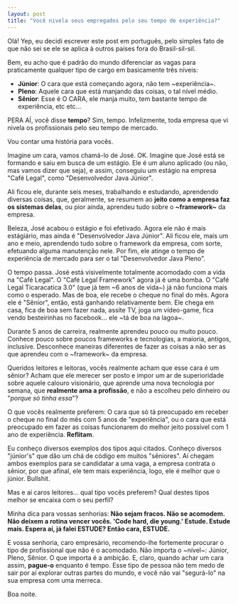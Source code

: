 ```yaml
---
layout: post
title: "Você nivela seus empregados pelo seu tempo de experiência?"
---
```


Olá! Yep, eu decidi escrever este post em português, pelo simples fato de que não sei se ele se aplica à outros países fora do Brasil-sil-sil.

Bem, eu acho que é padrão do mundo diferenciar as vagas para praticamente qualquer tipo de cargo em basicamente três níveis:

* **Júnior**: O cara que está começando agora, não tem ~experiência~.
* **Pleno**: Aquele cara que está manjando das coisas, o tal nível médio.
* **Sênior**: Esse é O CARA, ele manja muito, tem bastante tempo de experiência, etc etc...

PERA AÍ, você disse **tempo**? Sim, tempo.
Infelizmente, toda empresa que vi nivela os profissionais pelo seu tempo de mercado.

Vou contar uma história para vocês.

Imagine um cara, vamos chamá-lo de José. OK. Imagine que José está se formando e saiu em busca de um estágio. Ele é um aluno aplicado (ou não, mas vamos dizer que seja), e assim, conseguiu um estágio na empresa "Café Legal", como "Desenvolvedor Java Júnior".

Ali ficou ele, durante seis meses, trabalhando e estudando, aprendendo diversas coisas, que, geralmente, se resumem ao **jeito como a empresa faz os sistemas delas**, ou pior ainda, aprendeu tudo sobre o **~framework~** da empresa.

Beleza, José acabou o estágio e foi efetivado. Agora ele não é mais estágiário, mas ainda é "Desenvolvedor Java Júnior".
Ali ficou ele, mais um ano e meio, aprendendo tudo sobre o framework da empresa, com sorte, efetuando alguma manutenção nele. Por fim, ele atinge o tempo de experiência de mercado para ser o tal "Desenvolvedor Java Pleno".

O tempo passa. José está visivelmente totalmente acomodado com a vida na "Café Legal". O "Café Legal Framework" agora já é uma bomba. O "Café Legal Ticaracatica 3.0" (que já tem ~6 anos de vida~) já não funciona mais como o esperado. Mas de boa, ele recebe o cheque no final do mês. Agora ele é "Sênior", então, está ganhando relativamente bem. Ele chega em casa, fica de boa sem fazer nada, assite TV, joga um vídeo-game, fica vendo besteirinhas no facebook... ele ~tá de boa na lagoa~.

Durante 5 anos de carreira, realmente aprendeu pouco ou muito pouco. Conhece pouco sobre poucos frameworks e tecnologias, a maioria, antigos, inclusive. Desconhece maneiras diferentes de fazer as coisas a não ser as que aprendeu com o ~framework~ da empresa.

Queridos leitores e leitoras, vocês realmente acham que esse cara é um sênior? Acham que ele merecer ser posto e impor um ar de superioridade sobre aquele calouro visionário, que aprende uma nova tecnologia por semana, que **realmente ama a profissão**, e não a escolheu pelo dinheiro ou "*porque só tinha essa*"?

O que vocês realmente preferem: O cara que só tá preocupado em receber o cheque no final do mês com 5 anos de "experiência", ou o cara que está preocupado em fazer as coisas funcionarem do melhor jeito possível com 1 ano de experiência. **Reflitam**.

Eu conheço diversos exemplos dos tipos aqui citados. Conheço diversos "júnior's" que dão um chá de código em muitos "sêniores". Aí chegam ambos exemplos para se candidatar a uma vaga, a empresa contrata o sênior, por que afinal, ele tem mais experiência, logo, ele é melhor que o júnior. Bullshit.

Mas e aí caros leitores... qual tipo vocês preferem? Qual destes tipos melhor se encaixa com o seu perfil?

Minha dica para vossas senhorias: **Não sejam fracos. Não se acomodem. Não deixem a rotina vencer vocês. 'Code hard, die young.' Estude. Estude mais. Espera aí, já falei ESTUDE? Então cara, ESTUDE.**

E vossa senhoria, caro empresário, recomendo-lhe fortemente procurar o tipo de profissional que não é o acomodado. Não importa o ~nível~: Júnior, Pleno, Sênior. O que importa é a ambição. E, claro, quando achar um cara assim, **pague-o** enquanto é tempo. Esse tipo de pessoa não tem medo de sair por aí explorar outras partes do mundo, e você não vai "segurá-lo" na sua empresa com uma merreca.

Boa noite.
